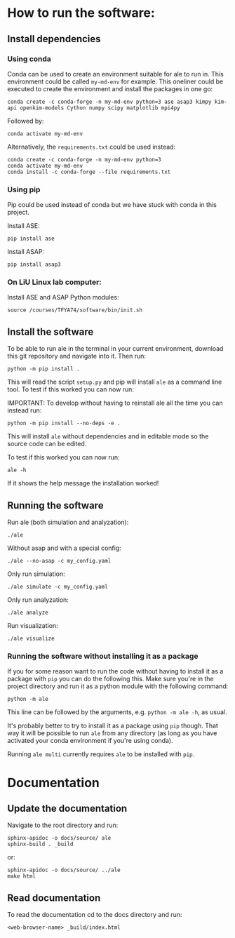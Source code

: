 # How to run the software:

## Install dependencies

### Using conda
Conda can be used to create an environment suitable for ale to run in. This environment could be called `my-md-env` for example.
This oneliner could be executed to create the environment and install the packages in one go:
```
conda create -c conda-forge -n my-md-env python=3 ase asap3 kimpy kim-api openkim-models Cython numpy scipy matplotlib mpi4py
```
Followed by:
```
conda activate my-md-env
```

Alternatively, the `requirements.txt` could be used instead:
```
conda create -c conda-forge -n my-md-env python=3
conda activate my-md-env
conda install -c conda-forge --file requirements.txt
```
### Using pip
Pip could be used instead of conda but we have stuck with conda in this project.

Install ASE:
```
pip install ase
```

Install ASAP:
```
pip install asap3
```

### On LiU Linux lab computer:

Install ASE and ASAP Python modules:
```
source /courses/TFYA74/software/bin/init.sh
```

## Install the software
To be able to run ale in the terminal in your current environment, download this git repository and navigate into it. Then run:
```
python -m pip install .
```

This will read the script `setup.py` and pip will install `ale` as a command line tool. To test if this worked you can now run:

IMPORTANT:
To develop without having to reinstall ale all the time you can instead run:
```
python -m pip install --no-deps -e .
```
This will install `ale` without dependencies and in editable mode so the source code can be edited.

To test if this worked you can now run:
```
ale -h
```

If it shows the help message the installation worked!

## Running the software
Run ale (both simulation and analyzation):
```
./ale
```

Without asap and with a special config:
```
./ale --no-asap -c my_config.yaml
```

Only run simulation:
```
./ale simulate -c my_config.yaml
```

Only run analyzation:
```
./ale analyze
```

Run visualization:
```
./ale visualize
```

### Running the software without installing it as a package
If you for some reason want to run the code without having to install it as a package with `pip` you can do the following this. Make sure you're in the project directory and run it as a python module with the following command:
```
python -m ale
```

This line can be followed by the arguments, e.g. `python -m ale -h`, as usual.

It's probably better to try to install it as a package using `pip` though. That way it will be possible to run `ale` from any directory (as long as you have activated your conda environment if you're using conda).

Running `ale multi` currently requires `ale` to be installed with `pip`.

# Documentation


## Update the documentation
Navigate to the root directory and run:
```
sphinx-apidoc -o docs/source/ ale
sphinx-build . _build
```

or:
```
sphinx-apidoc -o docs/source/ ../ale
make html
```

## Read documentation
To read the documentation cd to the docs directory and run:
```
<web-browser-name> _build/index.html
```

